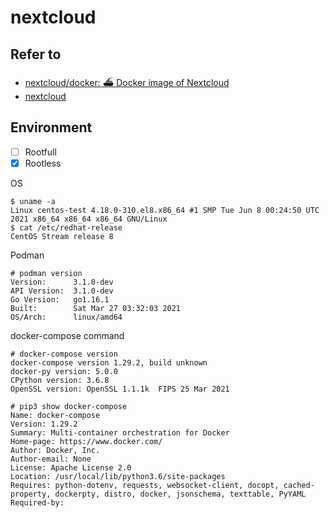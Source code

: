 # nextcloud

## Refer to

- [nextcloud/docker: ⛴ Docker image of Nextcloud](https://github.com/nextcloud/docker)
- [nextcloud](https://hub.docker.com/_/nextcloud)

## Environment

- [ ] Rootfull
- [x] Rootless

OS
```
$ uname -a
Linux centos-test 4.18.0-310.el8.x86_64 #1 SMP Tue Jun 8 00:24:50 UTC 2021 x86_64 x86_64 x86_64 GNU/Linux
$ cat /etc/redhat-release
CentOS Stream release 8
```

Podman
```
# podman version
Version:      3.1.0-dev
API Version:  3.1.0-dev
Go Version:   go1.16.1
Built:        Sat Mar 27 03:32:03 2021
OS/Arch:      linux/amd64
```

docker-compose command
```
# docker-compose version
docker-compose version 1.29.2, build unknown
docker-py version: 5.0.0
CPython version: 3.6.8
OpenSSL version: OpenSSL 1.1.1k  FIPS 25 Mar 2021

# pip3 show docker-compose
Name: docker-compose
Version: 1.29.2
Summary: Multi-container orchestration for Docker
Home-page: https://www.docker.com/
Author: Docker, Inc.
Author-email: None
License: Apache License 2.0
Location: /usr/local/lib/python3.6/site-packages
Requires: python-dotenv, requests, websocket-client, docopt, cached-property, dockerpty, distro, docker, jsonschema, texttable, PyYAML
Required-by:
```
